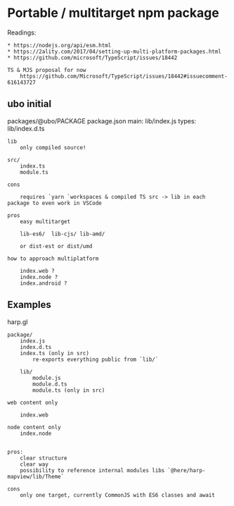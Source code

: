 # Portable / multitarget npm package

Readings:

    * https://nodejs.org/api/esm.html
    * https://2ality.com/2017/04/setting-up-multi-platform-packages.html
    * https://github.com/microsoft/TypeScript/issues/18442

    TS & MJS proposal for now
        https://github.com/Microsoft/TypeScript/issues/18442#issuecomment-616143727

## ubo initial

packages/@ubo/PACKAGE
    package.json
        main: lib/index.js
        types: lib/index.d.ts

    lib
        only compiled source!

    src/
        index.ts
        module.ts

    cons

        requires `yarn `workspaces & compiled TS src -> lib in each package to even work in VSCode

    pros
        easy multitarget

        lib-es6/  lib-cjs/ lib-amd/

        or dist-est or dist/umd

    how to approach multiplatform

        index.web ?
        index.node ?
        index.android ?

## Examples

harp.gl

    package/
        index.js
        index.d.ts
        index.ts (only in src)
            re-exports everything public from `lib/`

        lib/
            module.js
            module.d.ts
            module.ts (only in src)

    web content only

        index.web

    node content only
        index.node


    pros:
        clear structure
        clear way
        possibility to reference internal modules libs `@here/harp-mapview/lib/Theme`

    cons
        only one target, currently CommonJS with ES6 classes and await

